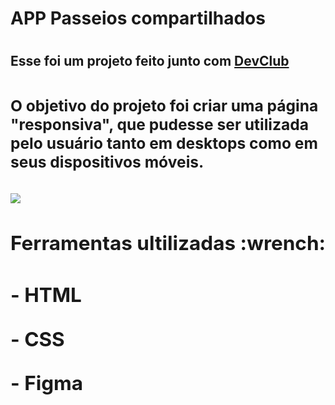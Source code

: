<h1> APP Passeios compartilhados <h1>
<h2> Esse foi um projeto feito junto com <a href="https://rodolfomori.com.br/devclub">DevClub<a> <h2>
<h3>O objetivo do projeto foi criar uma página "responsiva", que pudesse ser utilizada pelo usuário tanto em desktops como em seus dispositivos móveis. <h3>

<img src="https://github.com/Kalleb-Mira/Passeios-Compartilhados/blob/main/assets/desk_Mobile.png?raw=true">

<h2>Ferramentas ultilizadas :wrench: <h2>
<p>- HTML<p/>
<p>- CSS<p/>
<p>- Figma<p/>
